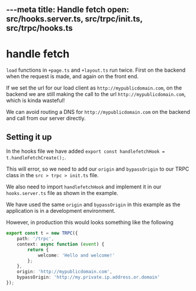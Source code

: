 ---meta
title: Handle fetch
open: src/hooks.server.ts, src/trpc/init.ts, src/trpc/hooks.ts
---

# handle fetch

 `load` functions in `+page.ts` and `+layout.ts` run twice. First on the backend when the request is made, and again on the front end.

 If we set the url for our load client as `http://mypublicdomain.com`, on the backend we are still making the call to the url `http://mypublicdomain.com`, which is kinda wasteful!

We can avoid routing a DNS for `http://mypublicdomain.com` on the backend and call from our server directly.

## Setting it up

In the hooks file we have added `export const handlefetchHook = t.handleFetchCreate();`.

This will error, so we need to add our `origin` and `bypassOrigin` to our TRPC class in the `src > trpc > init.ts` file. 

We also need to import `handlefetchHook` and implement it in our `hooks.server.ts` file as shown in the example.

We have used the same `origin` and `bypassOrigin` in this example as the application is in a development environment.

However, in production this would looks something like the following

```typescript
export const t = new TRPC({
	path: '/trpc',
	context: async function (event) {
		return {
			welcome: 'Hello and welcome!'
		};
	},
	origin: 'http://mypublicdomain.com',
	bypassOrigin: 'http://my.private.ip.address.or.domain'
});
```

